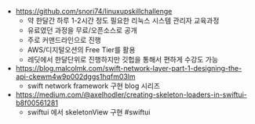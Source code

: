 - https://github.com/snori74/linuxupskillchallenge
	- 약 한달간 하루 1-2시간 정도 필요한 리눅스 시스템 관리자 교육과정
	- 유료였던 과정을 무료/오픈소스로 공개
	- 주로 커맨드라인으로 진행
	- AWS/디지털오션의 Free Tier를 활용
	- 레딧에서 한달단위로 진행하지만 깃헙을 통해서 편하게 수강도 가능
- https://blog.malcolmk.com/swift-network-layer-part-1-designing-the-api-ckewm4w9p002dggs1hqfm03lm
	- swift network framework 구현 blog 시리즈 
- https://medium.com/@axelhodler/creating-skeleton-loaders-in-swiftui-b8f00561281
	- swiftui 에서 skeletonView 구현 #swiftui 
